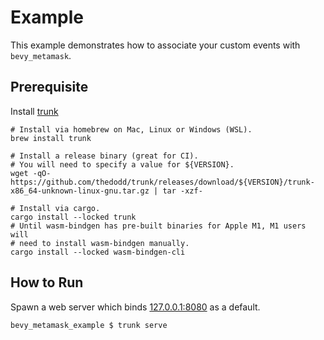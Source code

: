 # Example

This example demonstrates how to associate your custom events with `bevy_metamask`.


## Prerequisite

Install [trunk](https://trunkrs.dev/)

```shell
# Install via homebrew on Mac, Linux or Windows (WSL).
brew install trunk

# Install a release binary (great for CI).
# You will need to specify a value for ${VERSION}.
wget -qO- https://github.com/thedodd/trunk/releases/download/${VERSION}/trunk-x86_64-unknown-linux-gnu.tar.gz | tar -xzf-

# Install via cargo.
cargo install --locked trunk
# Until wasm-bindgen has pre-built binaries for Apple M1, M1 users will
# need to install wasm-bindgen manually.
cargo install --locked wasm-bindgen-cli
```

## How to Run

Spawn a web server which binds [127.0.0.1:8080](http://127.0.0.1:8080/) as a default.

```shell
bevy_metamask_example $ trunk serve
```
